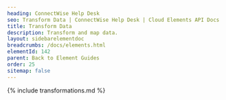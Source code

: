 ```yaml
---
heading: ConnectWise Help Desk
seo: Transform Data | ConnectWise Help Desk | Cloud Elements API Docs
title: Transform Data
description: Transform and map data.
layout: sidebarelementdoc
breadcrumbs: /docs/elements.html
elementId: 142
parent: Back to Element Guides
order: 25
sitemap: false
---
```


{% include transformations.md %}
